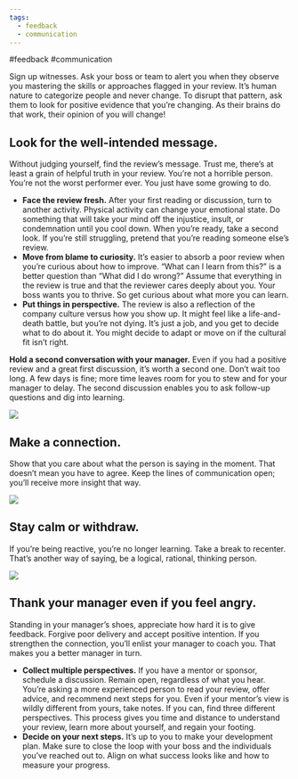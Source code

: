 ```yaml
---
tags:
  - feedback
  - communication
---
```

#feedback #communication


Sign up witnesses. Ask your boss or team to alert you when they observe you mastering the skills or approaches flagged in your review. It’s human nature to categorize people and never change. To disrupt that pattern, ask them to look for positive evidence that you’re changing. As their brains do that work, their opinion of you will change!

## **Look for the well-intended message.** 
Without judging yourself, find the review’s message. Trust me, there’s at least a grain of helpful truth in your review. You’re not a horrible person. You’re not the worst performer ever. You just have some growing to do.

* **Face the review fresh.** After your first reading or discussion, turn to another activity. Physical activity can change your emotional state. Do something that will take your mind off the injustice, insult, or condemnation until you cool down. When you’re ready, take a second look. If you’re still struggling, pretend that you’re reading someone else’s review.
* **Move from blame to curiosity.** It’s easier to absorb a poor review when you’re curious about how to improve. “What can I learn from this?” is a better question than “What did I do wrong?” Assume that everything in the review is true and that the reviewer cares deeply about you. Your boss wants you to thrive. So get curious about what more you can learn.
* **Put things in perspective.** The review is also a reflection of the company culture versus how you show up. It might feel like a life-and-death battle, but you’re not dying. It’s just a job, and you get to decide what to do about it. You might decide to adapt or move on if the cultural fit isn’t right.

**Hold a second conversation with your manager.** Even if you had a positive review and a great first discussion, it’s worth a second one. Don’t wait too long. A few days is fine; more time leaves room for you to stew and for your manager to delay. The second discussion enables you to ask follow-up questions and dig into learning.

[![](https://learning.oreilly.com/library/view/grow-wherever-you/9781260026474/images/cir.png)](https://learning.oreilly.com/library/view/grow-wherever-you/9781260026474/images/cir.png)

## **Make a connection.**

Show that you care about what the person is saying in the moment. That doesn’t mean you have to agree. Keep the lines of communication open; you’ll receive more insight that way.

[![](https://learning.oreilly.com/library/view/grow-wherever-you/9781260026474/images/cir.png)](https://learning.oreilly.com/library/view/grow-wherever-you/9781260026474/images/cir.png)

## **Stay calm or withdraw.**

If you’re being reactive, you’re no longer learning. Take a break to recenter. That’s another way of saying, be a logical, rational, thinking person.

[![](https://learning.oreilly.com/library/view/grow-wherever-you/9781260026474/images/cir.png)](https://learning.oreilly.com/library/view/grow-wherever-you/9781260026474/images/cir.png)

## **Thank your manager even if you feel angry.**

Standing in your manager’s shoes, appreciate how hard it is to give feedback. Forgive poor delivery and accept positive intention. If you strengthen the connection, you’ll enlist your manager to coach you. That makes you a better manager in turn.

* **Collect multiple perspectives.** If you have a mentor or sponsor, schedule a discussion. Remain open, regardless of what you hear. You’re asking a more experienced person to read your review, offer advice, and recommend next steps for you. Even if your mentor’s view is wildly different from yours, take notes. If you can, find three different perspectives. This process gives you time and distance to understand your review, learn more about yourself, and regain your footing.
* **Decide on your next steps.** It’s up to you to make your development plan. Make sure to close the loop with your boss and the individuals you’ve reached out to. Align on what success looks like and how to measure your progress.